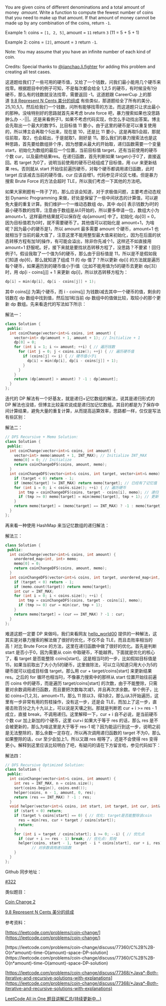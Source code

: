 You are given coins of different denominations and a total amount of money  _amount_. Write a function to compute the fewest number of coins that you need to make up that amount. If that amount of money cannot be made up by any combination of the coins, return `-1`.

Example 1: coins = `[1, 2, 5]`, amount = `11` return `3` (11 = 5 + 5 + 1)

Example 2: coins = `[2]`, amount = `3` return `-1`.

Note: You may assume that you have an infinite number of each kind of coin.

Credits: Special thanks to [@jianchao.li.fighter](https://leetcode.com/discuss/user/jianchao.li.fighter) for adding this problem and creating all test cases.

这道题给我们了一些可用的硬币值，又给了一个钱数，问我们最小能用几个硬币来找零。根据题目中的例子可知，不是每次都会给全 1,2,5 的硬币，有时候没有1分硬币，那么有的钱数就没法找零，需要返回 -1。这道题跟 CareerCup 上的那道 [9.8 Represent N Cents 美分的组成](http://www.cnblogs.com/grandyang/p/4840713.html) 有些类似，那道题给全了所有的美分， 25,10,5,1，然后给我们一个钱数，问所有能够找零的方法，而这道题只让求出最小的那种。没啥特别好的思路就首先来考虑 brute force 吧，暴力搜索如果也没思路肿么办 -.-|||。还是来看例子1，如果不考虑代码实现，你怎么手动找出答案。博主会先取出一个最大的数字5，比目标值 11 要小，由于这里的硬币是可以重复使用的，所以博主会再取个5出来，现在是 10，还是比 11 要小，这是再取5会超，那就往前取，取2，也会超出，于是就取1，刚好是 11。那么我们的暴力搜索法也是这种思路，首先要给数组排个序，因为想要从最大的开始取，递归函数需要一个变量start，初始化为数组的最后一个位置，当前目标值 target，还有当前使用的硬币个数 cur，以及最终结果res。在递归函数，首先判断如果 target小于0了，直接返回。若 target 为0了，说明当前使用的硬币已经组成了目标值，用 cur 来更新结果 res。否则就从 start 开始往前遍历硬币，对每个硬币都调用递归函数，此时 target 应该减去当前的硬币值，cur 应该自增1，代码参见评论区七楼。但是暴力搜索 Brute Force 的方法会超时 TLE，所以我们考虑一下其他的方法吧。

如果大家刷题有一阵子了的，那么应该会知道，对于求极值问题，主要考虑动态规划 Dynamic Programming 来做，好处是保留了一些中间状态的计算值，可以避免大量的重复计算。我们维护一个一维动态数组 dp，其中 dp[i] 表示钱数为i时的最小硬币数的找零，注意由于数组是从0开始的，所以要多申请一位，数组大小为 amount+1，这样最终结果就可以保存在 dp[amount] 中了。初始化 dp[0] = 0，因为目标值若为0时，就不需要硬币了。其他值可以初始化是 amount+1，为啥呢？因为最小的硬币是1，所以 amount 最多需要 amount 个硬币，amount+1 也就相当于当前的最大值了，注意这里不能用整型最大值来初始化，因为在后面的状态转移方程有加1的操作，有可能会溢出，除非你先减个1，这样还不如直接用 amount+1 舒服呢。好，接下来就是要找状态转移方程了，没思路？不要紧！回归例子1，假设我取了一个值为5的硬币，那么由于目标值是 11，所以是不是假如我们知道 dp[6]，那么就知道了组成 11 的 dp 值了？所以更新 dp[i] 的方法就是遍历每个硬币，如果遍历到的硬币值小于i值（比如不能用值为5的硬币去更新 dp[3]）时，用 dp[i - coins[j]] + 1 来更新 dp[i]，所以状态转移方程为：

```cpp
dp[i] = min(dp[i], dp[i - coins[j]] + 1);
```

其中 coins[j] 为第j个硬币，而 i - coins[j] 为钱数i减去其中一个硬币的值，剩余的钱数在 dp 数组中找到值，然后加1和当前 dp 数组中的值做比较，取较小的那个更新 dp 数组。先来看迭代的写法如下所示：

解法一：

```cpp
class Solution {
 public:
  int coinChange(vector<int>& coins, int amount) {
    vector<int> dp(amount + 1, amount + 1); // Initialize + 1
    dp[0] = 0;
    for (int i = 1; i <= amount; ++i) { // 遍历钱数
      for (int j = 0; j < coins.size(); ++j) { // 遍历硬币值
        if (coins[j] <= i) { // 硬币值小于i
          dp[i] = min(dp[i], dp[i - coins[j]] + 1);
        }
      }
    }
    return (dp[amount] > amount) ? -1 : dp[amount];
  }
};
```

迭代的 DP 解法有一个好基友，就是递归+记忆数组的解法，说其是递归形式的 DP 解法也没错，但博主比较喜欢说成是递归加记忆数组。其目的都是为了保存中间计算结果，避免大量的重复计算，从而提高运算效率，思路都一样，仅仅是写法有些区别：

解法二：

```cpp
// DFS Recursive + Memo Solution:
class Solution {
 public:
  int coinChange(vector<int>& coins, int amount) {
    vector<int> memo(amount + 1, INT_MAX); // Initialize INT_MAX
    memo[0] = 0; // Initialize
    return coinChangeDFS(coins, amount, memo);
  }
  int coinChangeDFS(vector<int>& coins, int target, vector<int>& memo) {
    if (target < 0) return - 1;
    if (memo[target] != INT_MAX) return memo[target]; // 已经有了记忆值
    for (int i = 0; i < coins.size(); ++i) { // 遍历硬币
      int tmp = coinChangeDFS(coins, target - coins[i], memo); // 递归
      if (tmp >= 0) memo[target] = min(memo[target], tmp + 1); // 更新
    }
    return memo[target] = (memo[target] == INT_MAX) ? -1 : memo[target];
  }
};
```

再来看一种使用 HashMap 来当记忆数组的递归解法：

解法三：

```cpp
class Solution {
 public:
  int coinChange(vector<int>& coins, int amount) {
    unordered_map<int, int> memo;
    memo[0] = 0;
    return coinChangeDFS(coins, amount, memo);
  }
  int coinChangeDFS(vector<int>& coins, int target, unordered_map<int, int>& memo) {
    if (target < 0) return - 1;
    if (memo.count(target)) return memo[target];
    int cur = INT_MAX;
    for (int i = 0; i < coins.size(); ++i) {
      int tmp = coinChangeDFS(coins, target - coins[i], memo);
      if (tmp >= 0) cur = min(cur, tmp + 1);
    }
    return memo[target] = (cur == INT_MAX) ? -1 : cur;
  }
};
```

难道这题一定要 DP 来做吗，我们来看网友 [hello_world00](https://www.cnblogs.com/grandyang/p/5138186.html#3974321) 提供的一种解法，这其实是对暴力搜索的解法做了很好的优化，不仅不会 TLE，而且击败率相当的高！对比 Brute Force 的方法，这里在递归函数中做了很好的优化。首先是判断 start 是否小于0，因为需要从 coin 中取硬币，不能越界。下面就是优化的核心了，看 target 是否能整除 coins[start]，这是相当叼的一步，比如假如目标值是 15，如果当前取出了大小为5的硬币，这里做除法，可以立马知道只用大小为5的硬币就可以组成目标值 target，那么用 cur + target/coins[start] 来更新结果 res。之后的 for 循环也相当叼，不像暴力搜索中的那样从 start 位置开始往前遍历 coins 中的硬币，而是遍历 target/coins[start] 的次数，由于不能整除，只需要对余数调用递归函数，而且要把次数每次减1，并且再次求余数。举个例子，比如 coins=[1,2,3]，amount=11，那么 11 除以3，得3余2，那么i从3开始遍历，这里有一步非常有用的剪枝操作，没有这一步，还是会 TLE，而加上了这一步，直接击败百分之九十九以上，可以说是天壤之别。那就是判断若 cur + i >= res - 1 成立，直接 break，不调用递归。这里解释一下，cur + i 自不必说，是当前硬币个数 cur 加上新加的i个硬币，这里 cur+i 如果大于等于 res 的话，那么 res 是不会被更新的，那么为啥这里是大于等于 res-1 呢？因为能运行到这一步，说明之前是无法整除的，那么余数一定存在，所以再次调用递归函数的 target 不为0，那么如果整除的话，cur 至少会加上1，所以又跟 res 相等了，还是不会使得 res 变得更小。解释到这里应该比较明白了吧，有疑问的请在下方留言哈，参见代码如下：

解法四：

```cpp
// DFS Recursive Optimized Solution:
class Solution {
 public:
  int coinChange(vector<int>& coins, int amount) {
    int res = INT_MAX, n = coins.size();
    sort(coins.begin(), coins.end());
    helper(coins, n - 1, amount, 0, res);
    return (res == INT_MAX) ? -1 : res;
  }
  void helper(vector<int>& coins, int start, int target, int cur, int& res) {
    if (start < 0) return;
    if (target % coins[start] == 0) { // 优化: target是否能整除该coin
      res = min(res, cur + target / coins[start]);
      return;
    }
    for (int i = target / coins[start]; i >= 0; --i) { // 优化点
      if (cur + i >= res - 1) break; // 优化点: 剪枝
      helper(coins, start - 1, target - i * coins[start], cur + i, res);
			// 对余数调用递归函数
    }
  }
};
```

Github 同步地址：

[#322](https://github.com/grandyang/leetcode/issues/322)

类似题目：

[Coin Change 2](http://www.cnblogs.com/grandyang/p/7669088.html)

[9.8 Represent N Cents 美分的组成](http://www.cnblogs.com/grandyang/p/4840713.html)

参考资料：

[https://leetcode.com/problems/coin-change/](https://leetcode.com/problems/coin-change/)

[](https://leetcode.com/problems/coin-change/discuss/77360/C%2B%2B-O(n*amount)-time-O(amount)-space-DP-solution)[https://leetcode.com/problems/coin-change/discuss/77360/C%2B%2B-O(n*amount)-time-O(amount)-space-DP-solution](https://leetcode.com/problems/coin-change/discuss/77360/C%2B%2B-O(n*amount)-time-O(amount)-space-DP-solution)

[https://leetcode.com/problems/coin-change/discuss/77368/*Java*-Both-iterative-and-recursive-solutions-with-explanations](https://leetcode.com/problems/coin-change/discuss/77368/*Java*-Both-iterative-and-recursive-solutions-with-explanations)

[LeetCode All in One 题目讲解汇总(持续更新中...)](http://www.cnblogs.com/grandyang/p/4606334.html)
